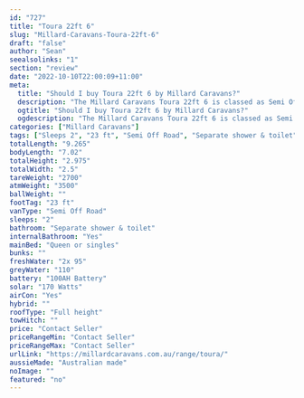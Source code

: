 ```yaml
---
id: "727"
title: "Toura 22ft 6"
slug: "Millard-Caravans-Toura-22ft-6"
draft: "false"
author: "Sean"
seealsolinks: "1"
section: "review"
date: "2022-10-10T22:00:09+11:00"
meta:
  title: "Should I buy Toura 22ft 6 by Millard Caravans?"
  description: "The Millard Caravans Toura 22ft 6 is classed as Semi Off Road, and sleeps 2 people. It is Australian made and comes in at 23 ft. It generally has Separate shower & toilet."
  ogtitle: "Should I buy Toura 22ft 6 by Millard Caravans?"
  ogdescription: "The Millard Caravans Toura 22ft 6 is classed as Semi Off Road, and sleeps 2 people. It is Australian made and comes in at 23 ft. It generally has Separate shower & toilet."
categories: ["Millard Caravans"]
tags: ["Sleeps 2", "23 ft", "Semi Off Road", "Separate shower & toilet", "Full height", "Price Unknown", "Australian made"]
totalLength: "9.265"
bodyLength: "7.02"
totalHeight: "2.975"
totalWidth: "2.5"
tareWeight: "2700"
atmWeight: "3500"
ballWeight: ""
footTag: "23 ft"
vanType: "Semi Off Road"
sleeps: "2"
bathroom: "Separate shower & toilet"
internalBathroom: "Yes"
mainBed: "Queen or singles"
bunks: ""
freshWater: "2x 95"
greyWater: "110"
battery: "100AH Battery"
solar: "170 Watts"
airCon: "Yes"
hybrid: ""
roofType: "Full height"
towHitch: ""
price: "Contact Seller"
priceRangeMin: "Contact Seller"
priceRangeMax: "Contact Seller"
urlLink: "https://millardcaravans.com.au/range/toura/"
aussieMade: "Australian made"
noImage: ""
featured: "no"
---
```


